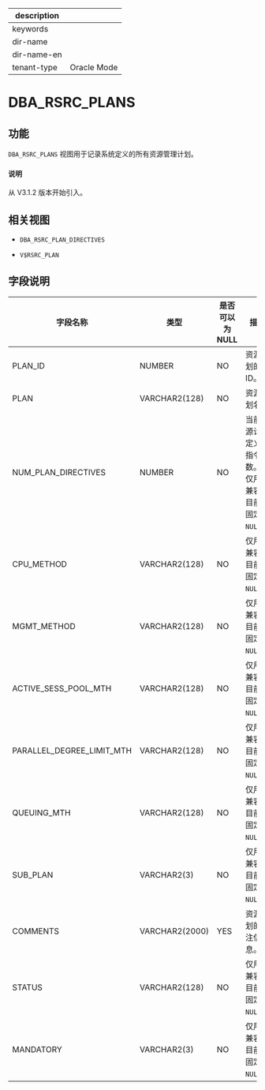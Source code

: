 |description||
|---|---|
|keywords||
|dir-name||
|dir-name-en||
|tenant-type|Oracle Mode|

# DBA_RSRC_PLANS

## 功能

`DBA_RSRC_PLANS` 视图用于记录系统定义的所有资源管理计划。

<main id="notice" type='explain'>
  <h4>说明</h4>
  <p>从 V3.1.2 版本开始引入。</p>
</main>

## 相关视图

* `DBA_RSRC_PLAN_DIRECTIVES`

* `V$RSRC_PLAN`

## 字段说明

|           字段名称            |       类型       | 是否可以为 NULL |                         描述                         |
|---------------------------|----------------|------------|----------------------------------------------------|
| PLAN_ID                   | NUMBER         | NO         | 资源计划的 ID。                                          |
| PLAN                      | VARCHAR2(128)  | NO         | 资源计划名。                                             |
| NUM_PLAN_DIRECTIVES       | NUMBER         | NO         | 当前资源计划定义的指令数。 仅用于兼容，目前值固定为 `NULL`。 |
| CPU_METHOD                | VARCHAR2(128)  | NO         | 仅用于兼容，目前值固定为 `NULL`。                               |
| MGMT_METHOD               | VARCHAR2(128)  | NO         | 仅用于兼容，目前值固定为 `NULL`。                               |
| ACTIVE_SESS_POOL_MTH      | VARCHAR2(128)  | NO         | 仅用于兼容，目前值固定为 `NULL`。                               |
| PARALLEL_DEGREE_LIMIT_MTH | VARCHAR2(128)  | NO         | 仅用于兼容，目前值固定为 `NULL`。                               |
| QUEUING_MTH               | VARCHAR2(128)  | NO         | 仅用于兼容，目前值固定为 `NULL`。                               |
| SUB_PLAN                  | VARCHAR2(3)    | NO         | 仅用于兼容，目前值固定为 `NULL`。                               |
| COMMENTS                  | VARCHAR2(2000) | YES        | 资源计划的备注信息。                                         |
| STATUS                    | VARCHAR2(128)  | NO         | 仅用于兼容，目前值固定为 `NULL`。                               |
| MANDATORY                 | VARCHAR2(3)    | NO         | 仅用于兼容，目前值固定为 `NULL`。                               |
